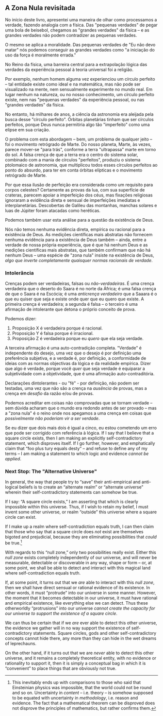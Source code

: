 ## A Zona Nula revisitada

No início deste livro, apresentei uma maneira de olhar como processamos a verdade, fazendo analogia com a física. Das "pequenas verdades" de pegar uma bola de beisebol, chegamos as "grandes verdades" da física – e as grandes verdades não podem contradizer as pequenas verdades.

O mesmo se aplica a moralidade. Das pequenas verdades de "Eu não devo matar" nós podemos conseguir as grandes verdades como "a iniciação do uso da força é moralmente errada."

No Reino da física, uma barreira central para a extrapolação lógica das verdades da experiência pessoal à teoria universal foi a religião.

Por exemplo, nenhum homem alguma vez experienciou um círculo perfeito – tal entidade existe como ideal e na matemática, mas não pode ser visualizado na mente, nem sensualmente experimente no mundo real. Em lugar nenhum na natureza, ou no nosso conhecimento, um círculo perfeito existe, nem nas "pequenas verdades" da experiência pessoal, ou nas "grandes verdades" da física.

No entanto, há milhares de anos, a ciência da astronomia era aleijada pela busca desse "círculo perfeito". Órbitas planetárias tinham que ser círculos perfeitos, porque Deus nunca permitiria algo tão "imperfeito" como uma elipse em sua criação.

O problema com esta abordagem – bem, um problema de qualquer jeito – foi o movimento retrógrado de Marte. Do nosso planeta, Marte, às vezes, parece mover-se "para trás", conforme a terra "ultrapassa" marte em torno do sol. A falsa crença de que a terra era o centro do sistema solar, combinado com a mania de círculos "perfeitos", produziu o sistema ptolomaico de astronomia, que multiplicou todos esses círculos perfeitos ao ponto do absurdo, para ter em conta órbitas elípticas e o movimento retrógrado de Marte.

Por que essa ilusão de perfeição era considerada como um requisito para corpos celestes? Certamente as provas da lua, com sua superfície de crateras, parecem apoiar a imperfeição dos céus, mas fixações religiosas ignoraram a evidência direta e sensual de imperfeições imediatas e interplanetárias. Descobertas de Galileu das montanhas, manchas solares e luas de Júpiter foram atacadas como heréticas.

Podemos também usar esta análise para a questão da existência de Deus.

Nós não temos nenhuma evidência direta, empírica ou racional para a existência de Deus. As medições científicas mais abstratas não fornecem nenhuma evidência para a existência de Deus também – ainda, entre a verdade de nossa própria experiência, que é que há nenhum Deus e as medições científicas mais abstratas, que também confirmam que não há nenhum Deus – uma espécie de "zona nula" insiste na existência de Deus, *algo que inverte completamente quaisquer normas racionais de verdade*.

### Intolerância

Crenças podem ser verdadeiras, falsas ou *não-verdadeiras*. É uma crença verdadeira que o deserto do Saara é no norte da África; é uma falsa crença de que o Saara é na Escócia; é uma *anticrença verdadeiro* que a Saaara é o que eu quiser que seja e existe onde quer que eu quero que existe. A primeira crença é verdadeira; a segunda é falsa – o terceiro é uma afirmação de intolerante que detona o próprio conceito de prova.

Podemos dizer:

1. Proposição X é verdadeira porque é racional.
2. Proposição Y é falsa porque é irracional.
3. Proposição Z é verdadeira porque eu *quero* que ela seja verdade.

A terceira afirmação é uma auto-contradição completa. "Verdade" é independente do desejo, uma vez que o desejo é por definição uma preferência subjetiva, e a verdade é, por definição, a conformidade de ideias com as normas objectivas da lógica e da realidade empírica. Dizer que algo é verdade, porque você *quer* que seja verdade é equiparar a subjetividade com a objetividade, que é uma afirmação auto-contraditória.

Declarações dintolerantes - ou "fé" - por definição, não podem ser testadas, uma vez que não são a crença na *ausência* de provas, mas a crença em *desafio* da razão e/ou de provas.

Podemos acreditar em coisas não comprovadas que se tornam verdade – sem dúvida acharam que o mundo era redondo antes de ser provado – mas a "zona nula" é o reino onde nos apegamos a uma crença em coisas que *possivelmente não poderiam vir a ser verdade*.

Se eu dizer que dois mais dois é igual a cinco, eu estou cometendo um erro que pode ser corrigido com referência à lógica. If I say that I believe that a square circle exists, then I am making an explicitly self-contradictory statement, which disproves itself. If I go further, however, and emphatically claim that “foo plus tury equals desty” – and refuse to define any of my terms – I am making a statement to which logic and evidence *cannot be applied*.

### Next Stop: The "Alternative Universe"

In general, the way that people try to “save” their anti-empirical and anti-logical beliefs is to create an “alternate realm” or “alternate universe” wherein their self-contradictory statements can somehow be true.

If I say: “A square circle exists,” I am asserting that which is clearly impossible within this universe. Thus, if I wish to retain my belief, I must invent some other universe, or realm “outside” this universe where a square circle can exist.

If I make up a realm where self-contradiction equals truth, I can then claim that those who say that a square circle does *not* exist are themselves bigoted and prejudicial, because they are eliminating possibilities that *could* be true.[^1]

With regards to this “null zone,” only two possibilities really exist. Either this *null zone* exists completely independently of our universe, and will never be measurable, detectable or discoverable in any way, shape or form – or, at some point, we shall be able to detect and interact with this magical land where self-contradiction equals truth.

If, at some point, it turns out that we *are* able to interact with this *null zone*, then we shall have direct sensual or rational evidence of its existence. In other words, it must “protrude” into our universe in some manner. However, the moment that it becomes detectable in our universe, it must have rational and empirical existence, like everything else we can detect. Thus these otherworldly “protrusions” into our universe *cannot create the capacity for our universe to support the existence of a square circle*.

We can thus be certain that if we *are* ever able to detect this other universe, the evidence we gather will in no way support the existence of self-contradictory statements. Square circles, gods and other self-contradictory concepts cannot hide there, any more than they can hide in the wet dreams of leprechauns.

On the other hand, if it turns out that we are *never* able to detect this other universe, and it remains a completely theoretical entity, with no evidence or rationality to support it, then it is simply a conceptual bag in which it is “convenient” to place things that are obviously not true.

[^1]: This inevitably ends up with comparisons to those who said that Einsteinian physics was impossible, that the world could not be round and so on. Uncertainty in *content* – i.e. theory – is somehow supposed to be equated with uncertainty in *methodology*, i.e. reason and evidence. The fact that a mathematical theorem can be disproved does not disprove the principles of mathematics, but rather confirms them.